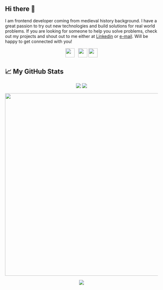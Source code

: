 ## Hi there 👋

I am frontend developer coming from medieval history background. I have a great passion to try out new technologies and build solutions for real world problems. If you are looking for someone to help you solve problems, check out my projects and shout out to me either at [Linkedin](https://www.linkedin.com/in/emin-aydin/)  or [e-mail](mailto:eminaydin93@gmx.de). Will be happy to get connected with you! 



<p align='center'>
<a href="https://www.linkedin.com/in/emin-aydin/"><img height="30" src="https://github.com/singhkshitij/singhkshitij/blob/master/linkedin.png?raw=true"></a>&nbsp;&nbsp;
<a href="mailto:singh_kshitij@yahoo.com"><img height="30" src="https://github.com/singhkshitij/singhkshitij/blob/master/mail.png?raw=true"></a>
<a href="https://eminaydin.now.sh/"><img height="30" src="https://github.com/singhkshitij/singhkshitij/blob/master/blog.png?raw=true"></a>
</p>

## &#x1f4c8; My GitHub Stats

<p align="center">
<img  src="https://github-readme-stats.vercel.app/api?username=eminaydin&show_icons=true&count_private=true&line_height=27&text_color=c9cacc&icon_color=2bbc8a&bg_color=1d1f21&title_color=FFFFFF" />
<img  src="https://github-readme-stats.vercel.app/api/top-langs/?username=eminaydin&text_color=FFFFFF&icon_color=2bbc8a&bg_color=1d1f21&title_color=FFFFFF" />
</p>

<p align="center">
<img src="https://github.com/eminaydin/eminaydin/blob/main/donut.gif" height="600"/>
</p>

<p align="center"> <img src="https://visitor-badge.glitch.me/badge?page_id=eminaydin"></img></p>
